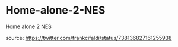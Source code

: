 # Home-alone-2-NES
Home alone 2 NES

source: https://twitter.com/frankcifaldi/status/738136827161255938

